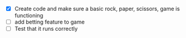
- [X] Create code and make sure a basic rock, paper, scissors, game is functioning
- [ ] add betting feature to game 
- [ ] Test that it runs correctly

